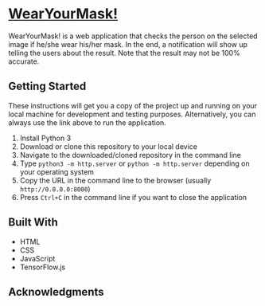 # [WearYourMask!](https://imliuyzh.github.io/WearYourMask/)
WearYourMask! is a web application that checks the person on the selected image if he/she wear his/her mask. In the end, a notification will show up telling the users about the result. Note that the result may not be 100% accurate.

## Getting Started
These instructions will get you a copy of the project up and running on your local machine for development and testing purposes. Alternatively, you can always use the link above to run the application.

1. Install Python 3
2. Download or clone this repository to your local device
3. Navigate to the downloaded/cloned repository in the command line
4. Type ```python3 -m http.server``` or ```python -m http.server``` depending on your operating system
5. Copy the URL in the command line to the browser (usually ```http://0.0.0.0:8000```)
6. Press ```Ctrl+C``` in the command line if you want to close the application

## Built With
- HTML
- CSS
- JavaScript
- TensorFlow.js

## Acknowledgments
